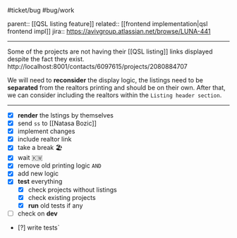 #ticket/bug #bug/work

parent:: [[QSL listing feature]]
related:: [[frontend implementation|qsl frontend impl]]
jira:: https://avivgroup.atlassian.net/browse/LUNA-441
___

Some of the projects are not having their [[QSL listing]] links displayed despite the fact they exist.
  http://localhost:8001/contacts/6097615/projects/2080884707
  
We will need to **reconsider** the display logic, the listings need to be **separated** from the realtors printing and should be on their own. After that, we can consider including the realtors within the `Listing header section`.
___
- [x] **render** the lstings by themselves
- [x] send `ss` to [[Natasa Bozic]]
- [x] implement changes
- [x] include realtor link
- [x] take a break 🏖
- [x] wait 🇰‍🇼
- [x] remove  old printing logic `AND`
- [x] add new logic
- [x] **test** everything
	- [x] check projects without listings
	- [x] check existing projects
	- [x] **run** old tests if any
- [ ] check on **dev**
- [?] write  tests`
